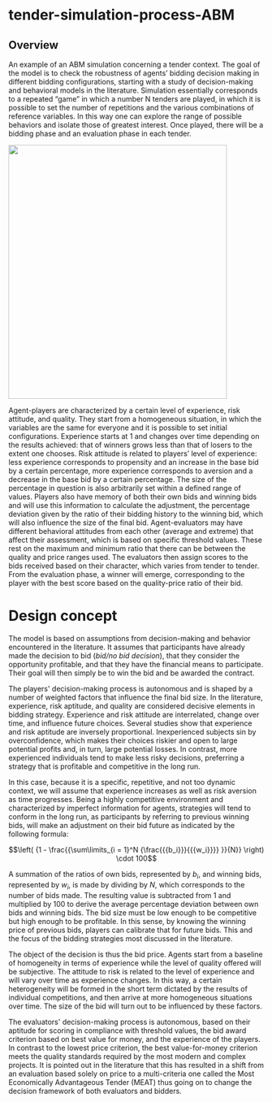 # tender-simulation-process-ABM

## Overview

An example of an ABM simulation concerning a tender context. The goal of the model is to check the robustness of agents’ bidding decision making in different bidding configurations, starting with a study of decision-making and behavioral models in the literature. Simulation essentially corresponds to a repeated “game” in which a number N tenders are played, in which it is possible to set the number of repetitions and the various combinations of reference variables. In this way one can explore the range of possible behaviors and isolate those of greatest interest. Once played, there will be a bidding phase and an evaluation phase in each tender.

<img src="https://github.com/RicPiz/tendersimulationprocessABM/blob/e61080ff7ee37354fc826f1a685cafa1233c7a4a/model%20_diagram.jpg" align="center" height="500" width="430">

Agent-players are characterized by a certain level of experience, risk attitude, and quality. They start from a homogeneous situation, in which the variables are the same for everyone and it is possible to set initial configurations. Experience starts at 1 and changes over time depending on the results achieved: that of winners grows less than that of losers to the extent one chooses. Risk attitude is related to players’ level of experience: less experience corresponds to propensity and an increase in the base bid by a certain percentage, more experience corresponds to aversion and a decrease in the base bid by a certain percentage. The size of the percentage in question is also arbitrarily set within a defined range of values. Players also have memory of both their own bids and winning bids and will use this information to calculate the adjustment, the percentage deviation given by the ratio of their bidding history to the winning bid, which will also influence the size of the final bid. Agent-evaluators may have different behavioral attitudes from each other (average and extreme) that affect their assessment, which is based on specific threshold values. These rest on the maximum and minimum ratio that there can be between the quality and price ranges used. The evaluators then assign scores to the bids received based on their character, which varies from tender to tender. From the evaluation phase, a winner will emerge, corresponding to the player with the best score based on the quality-price ratio of their bid.


# Design concept

The model is based on assumptions from decision-making and behavior encountered in the literature. It assumes that participants have already made the decision to bid (*bid/no bid decision*), that they consider the opportunity profitable, and that they have the financial means to participate. Their goal will then simply be to win the bid and be awarded the contract.

The players' decision-making process is autonomous and is shaped by a number of weighted factors that influence the final bid size. In the literature, experience, risk aptitude, and quality are considered decisive elements in bidding strategy. Experience and risk attitude are interrelated, change over time, and influence future choices. Several studies show that experience and risk aptitude are inversely proportional. Inexperienced subjects sin by overconfidence, which makes their choices riskier and open to large potential profits and, in turn, large potential losses. In contrast, more experienced individuals tend to make less risky decisions, preferring a strategy that is profitable and competitive in the long run.

In this case, because it is a specific, repetitive, and not too dynamic context, we will assume that experience increases as well as risk aversion as time progresses. Being a highly competitive environment and characterized by imperfect information for agents, strategies will tend to conform in the long run, as participants by referring to previous winning bids, will make an adjustment on their bid future as indicated by the following formula:

$$\left( {1 - \frac{{\sum\limits_{i = 1}^N {\frac{{{b_i}}}{{{w_i}}}} }}{N}} \right) \cdot 100$$

A summation of the ratios of own bids, represented by $b_i$, and winning bids, represented by $w_i$, is made by dividing by $N$, which corresponds to the number of bids made. The resulting value is subtracted from 1 and multiplied by 100 to derive the average percentage deviation between own bids and winning bids. The bid size must be low enough to be competitive but high enough to be profitable. In this sense, by knowing the winning price of previous bids, players can calibrate that for future bids. This and the focus of the bidding strategies most discussed in the literature.

The object of the decision is thus the bid price. Agents start from a baseline of homogeneity in terms of experience while the level of quality offered will be subjective. The attitude to risk is related to the level of experience and will vary over time as experience changes. In this way, a certain heterogeneity will be formed in the short term dictated by the results of individual competitions, and then arrive at more homogeneous situations over time. The size of the bid will turn out to be influenced by these factors.

The evaluators' decision-making process is autonomous, based on their aptitude for scoring in compliance with threshold values, the bid award criterion based on best value for money, and the experience of the players. In contrast to the lowest price criterion, the best value-for-money criterion meets the quality standards required by the most modern and complex projects. It is pointed out in the literature that this has resulted in a shift from an evaluation based solely on price to a multi-criteria one called the Most Economically Advantageous Tender (MEAT) thus going on to change the decision framework of both evaluators and bidders.
